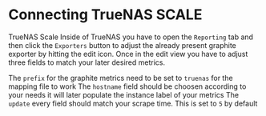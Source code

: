 # Connecting TrueNAS SCALE

TrueNAS Scale
Inside of TrueNAS you have to open the `Reporting` tab and then click the `Exporters` button to adjust the already present graphite exporter by hitting the edit icon.
Once in the edit view you have to adjust three fields to match your later desired metrics.

The `prefix` for the graphite metrics need to be set to `truenas` for the mapping file to work
The `hostname` field should be choosen according to your needs it will later populate the instance label of your metrics
The `update` every field should match your scrape time. This is set to `5` by default
